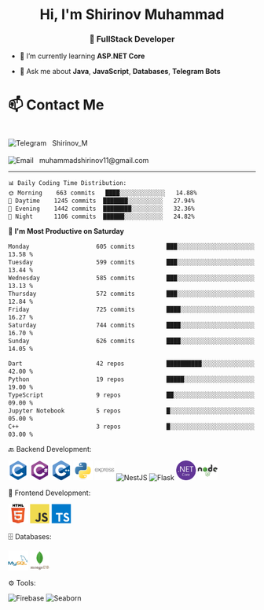 <h1 align="center">Hi, I'm Shirinov Muhammad</h1>
<h3 align="center">🚀 FullStack Developer</h3>

- 🌱 I’m currently learning **ASP.NET Core**

- 💬 Ask me about **Java**, **JavaScript**, **Databases**, **Telegram Bots**

# 📫 Contact Me
#
<p align="left">
  <a href="https://t.me/Shirinov_m" target="_blank" style="text-decoration: none;">
    <img src="https://cdn-icons-png.flaticon.com/512/2111/2111646.png" alt="Telegram" width="30" height="30" style="vertical-align: middle;"/>
    <span style="margin-left: 8px; vertical-align: middle;">Shirinov_M</span>
  </a>
  <br><br>
  <a href="mailto:shirinovmuhammad11@gmail.com" target="_blank" style="text-decoration: none;">
    <img src="https://cdn-icons-png.flaticon.com/512/732/732200.png" alt="Email" width="30" height="30" style="vertical-align: middle;"/>
    <span style="margin-left: 8px; vertical-align: middle;">muhammadshirinov11@gmail.com</span>
  </a>
</p>

---

```text
📊 Daily Coding Time Distribution:
🌞 Morning    663 commits   ████░░░░░░░░░░░░░   14.88%
🌆 Daytime    1245 commits  ███████░░░░░░░░░░   27.94%
🌃 Evening    1442 commits  ████████░░░░░░░░░   32.36%
🌙 Night      1106 commits  ██████░░░░░░░░░░░   24.82%
```
📅 **I'm Most Productive on Saturday** 

```text
Monday                   605 commits         ███░░░░░░░░░░░░░░░░░░░░░░   13.58 % 
Tuesday                  599 commits         ███░░░░░░░░░░░░░░░░░░░░░░   13.44 % 
Wednesday                585 commits         ███░░░░░░░░░░░░░░░░░░░░░░   13.13 % 
Thursday                 572 commits         ███░░░░░░░░░░░░░░░░░░░░░░   12.84 % 
Friday                   725 commits         ████░░░░░░░░░░░░░░░░░░░░░   16.27 % 
Saturday                 744 commits         ████░░░░░░░░░░░░░░░░░░░░░   16.70 % 
Sunday                   626 commits         ████░░░░░░░░░░░░░░░░░░░░░   14.05 % 
```


```text
Dart                     42 repos            ██████████░░░░░░░░░░░░░░░   42.00 % 
Python                   19 repos            █████░░░░░░░░░░░░░░░░░░░░   19.00 % 
TypeScript               9 repos             ██░░░░░░░░░░░░░░░░░░░░░░░   09.00 % 
Jupyter Notebook         5 repos             █░░░░░░░░░░░░░░░░░░░░░░░░   05.00 % 
C++                      3 repos             █░░░░░░░░░░░░░░░░░░░░░░░░   03.00 % 
```


🔙 Backend Development:
<p align="left"> <img src="https://raw.githubusercontent.com/devicons/devicon/master/icons/c/c-original.svg" width="40" height="40" alt="C" /> <img src="https://raw.githubusercontent.com/devicons/devicon/master/icons/csharp/csharp-original.svg" width="40" height="40" alt="C#" /> <img src="https://raw.githubusercontent.com/devicons/devicon/master/icons/cplusplus/cplusplus-original.svg" width="40" height="40" alt="C++" /> <img src="https://raw.githubusercontent.com/devicons/devicon/master/icons/python/python-original.svg" width="40" height="40" alt="Python" /> <img src="https://raw.githubusercontent.com/devicons/devicon/master/icons/express/express-original-wordmark.svg" width="40" height="40" alt="Express" /> <img src="https://www.vectorlogo.zone/logos/nestjs/nestjs-icon.svg" width="40" height="40" alt="NestJS" /> <img src="https://www.vectorlogo.zone/logos/pocoo_flask/pocoo_flask-icon.svg" width="40" height="40" alt="Flask" /> <img src="https://raw.githubusercontent.com/devicons/devicon/master/icons/dotnetcore/dotnetcore-original.svg" width="40" height="40" alt=".NET Core" /> <img src="https://raw.githubusercontent.com/devicons/devicon/master/icons/nodejs/nodejs-original-wordmark.svg" width="40" height="40" alt="NodeJS" /> </p>
🎨 Frontend Development:
<p align="left"> <img src="https://raw.githubusercontent.com/devicons/devicon/master/icons/html5/html5-original-wordmark.svg" width="40" height="40" alt="HTML5" /> <img src="https://raw.githubusercontent.com/devicons/devicon/master/icons/javascript/javascript-original.svg" width="40" height="40" alt="JavaScript" /> <img src="https://raw.githubusercontent.com/devicons/devicon/master/icons/typescript/typescript-original.svg" width="40" height="40" alt="TypeScript" /> </p>
🗄️ Databases:
<p align="left"> <img src="https://raw.githubusercontent.com/devicons/devicon/master/icons/mysql/mysql-original-wordmark.svg" width="40" height="40" alt="MySQL" /> <img src="https://raw.githubusercontent.com/devicons/devicon/master/icons/mongodb/mongodb-original-wordmark.svg" width="40" height="40" alt="MongoDB" /> </p>
⚙️ Tools:
<p align="left"> <img src="https://www.vectorlogo.zone/logos/firebase/firebase-icon.svg" width="40" height="40" alt="Firebase" /> <img src="https://seaborn.pydata.org/_images/logo-mark-lightbg.svg" width="40" height="40" alt="Seaborn" /> </p>

